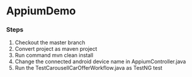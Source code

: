 # AppiumDemo
### Steps
   1. Checkout the master branch
   2. Convert project as maven project
   3. Run command mvn clean install
   4. Change the connected android device name in AppiumController.java
   5. Run the TestCarousellCarOfferWorkflow.java as TestNG test
